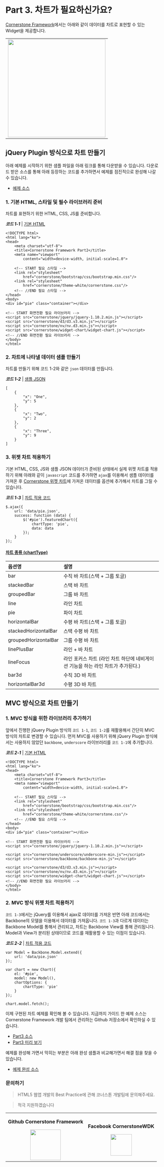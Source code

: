 # Part 3. 차트가 필요하신가요?

[Cornerstone Framework](https://github.com/cornerstonewdk/cornerstone-framework/tree/dev-2.0)에서는 아래와 같이 데이터를 차트로 표현할 수 있는 Widget을 제공합니다.

<table cellspacing="0" cellpadding="0" border="0" style="border: none; width: 100%;">
    <tbody>
        <tr>
            <td style="border-top: none; text-align: center;">
                <a href="http://cornerstonewdk.github.io/cornerstone-framework-example/email/part2/html/index.html">
                    <img alt="" width="320"
                    src="https://31.media.tumblr.com/2eeff0bfe15ca5d243d42a027d1974f1/tumblr_inline_n1jskvKxhY1rc9vvo.gif"> 
                </a>
            </td>
        </tr>
    </tbody>
</table>


## jQuery Plugin 방식으로 차트 만들기
아래 예제를 시작하기 위한 샘플 파일을 아래 링크를 통해 다운받을 수 있습니다. 다운로드 받은 소스를 통해 아래 등장하는 코드를 추가하면서 예제를 점진적으로 완성해 나갈 수 있습니다.

- [예제 소스](https://github.com/cornerstonewdk/cornerstone-framework-example/archive/email-part3-incomplete.zip)

### 1. 기본 HTML, 스타일 및 필수 라이브러리 준비
차트를 표현하기 위한 HTML, CSS, JS를 준비합니다.

***코드 1-1*** | [기본 HTML](https://raw.github.com/cornerstonewdk/cornerstone-framework-example/email-part3-incomplete/html/index.html)
```
<!DOCTYPE html>
<html lang="ko">
<head>
    <meta charset="utf-8">
    <title>Cornerstone Framework Part2</title>
    <meta name="viewport" 
    	content="width=device-width, initial-scale=1.0">

    <!-- START 필요 스타일 -->
    <link rel="stylesheet" 
    	href="cornerstone/bootstrap/css/bootstrap.min.css"/>
    <link rel="stylesheet" 
    	href="cornerstone/theme-white/cornerstone.css"/>
    <!-- //END 필요 스타일 -->
</head>
<body>
<div id="pie" class="container"></div>

<!-- START 화면전환 필요 라이브러리 -->
<script src="cornerstone/jquery/jquery-1.10.2.min.js"></script>
<script src="cornerstone/d3/d3.v3.min.js"></script>
<script src="cornerstone/nv/nv.d3.min.js"></script>
<script src="cornerstone/widget-chart/widget-chart.js"></script>
<!-- //END 화면전환 필요 라이브러리 -->
</body>
</html>
```

### 2. 차트에 나타낼 데이터 샘플 만들기
차트를 만들기 위해 코드 1-2와 같은 `json` 데이터를 만듭니다.

***코드 1-2*** | [샘플 JSON](https://raw.github.com/cornerstonewdk/cornerstone-framework-example/email-part3-incomplete/html/data/pie.json)
```
[
    {
        "x": "One",
        "y": 5
    },
    {
        "x": "Two",
        "y": 2
    },
    {
        "x": "Three",
        "y": 9
    }
]
```

### 3. 위젯 차트 적용하기
기본 HTML, CSS, JS와 샘플 JSON 데이터가 준비된 상태에서 실제 위젯 차트를 적용하기 위해 아래와 같이
`javascript` 코드를 추가하면 `ajax`를 이용해서 샘플 데이터를 가져온 후 [Cornerstone 위젯 차트](http://cornerstone.sktelecom.com/2/livedoc/#4405)에 가져온 데이터를 옵션에 추가해서 차트를 그릴 수 있습니다.

***코드 1-3*** | [차트 적용 코드](https://gist.githubusercontent.com/WoosubKim/4cd8a7ce9f3563912803/raw/5a263e07934c14b915c3c782e6605c260fb6a05c/chart-for-html)
```
$.ajax({
    url: 'data/pie.json',
    success: function (data) {
        $('#pie').featuredChart({
            chartType: 'pie',
            data: data
        });
    }
});
```

#### [차트 종류 (chartType)](http://cornerstone.sktelecom.com/2/livedoc/#4405)

<table class="table table-striped table-hover table-responsive table-bordered">
<thead>
<tr>
<th align="left">옵션명</th>
<th align="left">설명</th>
</tr>
</thead>
<tbody>
<tr>
<td align="left">bar</td>
<td align="left">수직 바 차트(스택 + 그룹 토글)</td>
</tr>
<tr>
<td align="left">stackedBar</td>
<td align="left">스택 바 차트</td>
</tr>
<tr>
<td align="left">groupedBar</td>
<td align="left">그룹 바 차트</td>
</tr>
<tr>
<td align="left">line</td>
<td align="left">라인 차트</td>
</tr>
<tr>
<td align="left">pie</td>
<td align="left">파이 차트</td>
</tr>
<tr>
<td align="left">horizontalBar</td>
<td align="left">수평 바 차트(스택 + 그룹 토글)</td>
</tr>
<tr>
<td align="left">stackedHorizontalBar</td>
<td align="left">스택 수평 바 차트</td>
</tr>
<tr>
<td align="left">groupedHorizontalBar</td>
<td align="left">그룹 수평 바 차트</td>
</tr>
<tr>
<td align="left">linePlusBar</td>
<td align="left">라인 + 바 차트</td>
</tr>
<tr>
<td align="left">lineFocus</td>
<td align="left">라인 포커스 차트 (라인 차트 하단에 네비게이션 기능을 하는 라인 차트가 추가된다.)</td>
</tr>
<tr>
<td align="left">bar3d</td>
<td align="left">수직 3D 바 차트</td>
</tr>
<tr>
<td align="left">horizontalBar3d</td>
<td align="left">수평 3D 바 차트</td>
</tr>
</tbody>
</table>

## MVC 방식으로 차트 만들기

### 1. MVC 방식을 위한 라이브러리 추가하기

앞에서 진행한 jQuery Plugin 방식의 `코드 1-1`, `코드 1-2`를 재활용해서 간단히 MVC 방식의 차트로 변경할 수 있습니다.
먼저 MVC를 사용하기 위해 jQuery Plugin 방식에서는 사용하지 않았던 `backbone`, `underscore` 라이브러리를  `코드 1-1`에 추가합니다.

***코드 2-1*** | [기본 HTML](https://raw.github.com/cornerstonewdk/cornerstone-framework-example/email-part3-incomplete/mvc/index.html)
```
<!DOCTYPE html>
<html lang="ko">
<head>
    <meta charset="utf-8">
    <title>Cornerstone Framework Part3</title>
    <meta name="viewport" 
    	content="width=device-width, initial-scale=1.0">

    <!-- START 필요 스타일 -->
    <link rel="stylesheet" 
    	href="cornerstone/bootstrap/css/bootstrap.min.css"/>
    <link rel="stylesheet" 
    	href="cornerstone/theme-white/cornerstone.css"/>
    <!-- //END 필요 스타일 -->
</head>
<body>
<div id="pie" class="container"></div>

<!-- START 화면전환 필요 라이브러리 -->
<script src="cornerstone/jquery/jquery-1.10.2.min.js"></script>

<script src="cornerstone/underscore/underscore-min.js"></script>
<script src="cornerstone/backbone/backbone-min.js"></script>

<script src="cornerstone/d3/d3.v3.min.js"></script>
<script src="cornerstone/nv/nv.d3.min.js"></script>
<script src="cornerstone/widget-chart/widget-chart.js"></script>
<!-- //END 화면전환 필요 라이브러리 -->
</body>
</html>
```

### 2. MVC 방식 위젯 차트 적용하기
`코드 1-3`에서는 jQuery를 이용해서 ajax로 데이터를 가져온 반면 아래 코드에서는 Backbone의 모델을 이용해서
데이터를 가져옵니다. `코드 1-3`과 다르게 데이터는 Backbone Model를 통해서 관리되고, 차트는 Backbone View를 통해 관리됩니다. Model과 View가 분리된 상태이므로 코드를 재활용할 수 있는 이점이 있습니다.

***코드 2-2*** | [차트 적용 코드](https://gist.githubusercontent.com/WoosubKim/f642e6a381bb9b755b11/raw/903de7b54d40bc87bfb2bcaf85f8f1572f8a2480/chart-for-mvc)
```
var Model = Backbone.Model.extend({
    url: 'data/pie.json'
});

var chart = new Chart({
    el: '#pie',
    model: new Model(),
    chartOptions: {
        chartType: 'pie'
    }
});

chart.model.fetch();
```

이제 구현된 차트 예제를 확인해 볼 수 있습니다.
지금까지 가이드 한 예제 소스는 Cornerstone Framework 개발 팀에서 관리하는 Github 저장소에서 확인하실 수 있습니다.

- [Part3 소스](https://github.com/cornerstonewdk/cornerstone-framework-example/blob/email-part3-complete/html/index.html)
- [Part3 미리 보기](http://cornerstonewdk.github.io/cornerstone-framework-example/email/part3/html/)

예제를 완성해 가면서 막히는 부분은 아래 완성 샘플과 비교해가면서 해결 점을 찾을 수 있습니다.

- [예제 완성 소스](https://github.com/cornerstonewdk/cornerstone-framework-example/archive/email-part3-complete.zip)


### 문의하기
> HTML5 웹앱 개발의 Best Practice에 관해 코너스톤 개발팀에 문의해주세요. 

> 적극 지원하겠습니다

<table cellspacing="0" cellpadding="0" border="0" style="border: none;">
    <tbody><tr>
        <td style="border-top: none; text-align: center;">
            <p><strong>Github Cornerstone Framework</strong></p>
            <a href="https://github.com/cornerstonewdk/cornerstone-framework/issues?state=open">
                <img alt="" width="100"
                     src="https://31.media.tumblr.com/2a20d1e0d0d8d3f175bbd16e09e823e9/tumblr_inline_n0thrltYIu1rc9vvo.png">
            </a>
        </td>
        <td style="border-top: none; text-align: center;">
            <p><strong>Facebook CornerstoneWDK</strong></p>
            <a href="https://www.facebook.com/groups/cornerstonewdk/">
                <img alt="" width="70"
                     src="https://31.media.tumblr.com/299b61ea20104ceedd5517740298dc46/tumblr_inline_n0thriaGJp1rc9vvo.png" >
            </a>
        </td>
    </tr></tbody>
</table>









